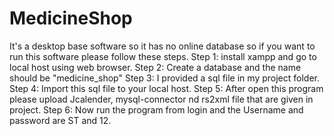 # MedicineShop
It's a desktop base software so it has no online database so if you want to run this software please follow these steps.
Step 1: install xampp and go to local host using web browser.
Step 2: Create a database and the name should be "medicine_shop"
Step 3: I provided a sql file in my project folder.
Step 4: Import this sql file to your local host.
Step 5: After open this program please upload Jcalender, mysql-connector nd rs2xml file that are given in project.
Step 6: Now run the program from login and the Username and password are ST and 12.
